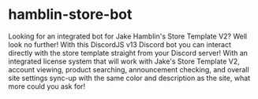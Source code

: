 # hamblin-store-bot
Looking for an integrated bot for Jake Hamblin's Store Template V2? Well look no further! With this DiscordJS v13 Discord bot you can interact directly with the store template straight from your Discord server! With an integrated license system that will work with Jake's Store Template V2, account viewing, product searching, announcement checking, and overall site settings sync-up with the same color and description as the site, what more could you ask for! 
